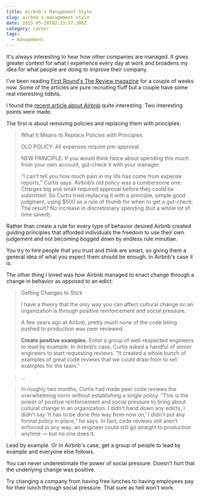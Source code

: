```yaml
---
title: Airbnb's Management Style
slug: airbnb-s-management-style
date: 2015-05-28T02:23:57.306Z
category: career
tags:
  - management
---
```


It's always interesting to hear how other companies are managed. It gives greater context for what I experience every day at work and broadens my idea for what people are doing to improve their company.

I've been reading [First Round's The Review magazine](http://firstround.com/review/) for a couple of weeks now. Some of the articles are pure recruiting fluff but a couple have some real interesting tidbits.

I found the [recent article about Airbnb](http://firstround.com/review/bureaucracy-isnt-inevitable-heres-how-airbnb-beat-it/) quite interesting. Two interesting points were made.

The first is about removing policies and replacing them with principles:

> What It Means to Replace Policies with Principles
>
> OLD POLICY: All expenses require pre-approval.
>
> NEW PRINCIPLE: If you would think twice about spending this much from your own account, gut-check it with your manager.
>
> “I can't tell you how much pain in my life has come from expense reports,” Curtis says. Airbnb’s old policy was a cumbersome one: Charges big and small required approval before they could be submitted. So Curtis tried replacing it with a principle, simple good judgment, using \$500 as a rule of thumb for when to get a gut-check. The result? No increase in discretionary spending (but a whole lot of time saved).

Rather than create a rule for every type of behavior desired Airbnb created guiding principles that afforded individuals the freedom to use their own judgement and not becoming bogged down by endless rule minutiae.

You try to hire people that you trust and think are smart, so giving them a general idea of what you expect them should be enough. In Airbnb's case it is.

The other thing I loved was how Airbnb managed to enact change through a change in behavior as opposed to an edict:

> Getting Changes to Stick
>
> I have a theory that the only way you can affect cultural change on an organization is through positive reinforcement and social pressure.
>
> A few years ago at Airbnb, pretty much none of the code being pushed to production was peer reviewed.
>
> **Create positive examples.** Enlist a group of well-respected engineers to lead by example. In Airbnb’s case, Curtis asked a handful of senior engineers to start requesting reviews. “It created a whole bunch of examples of great code reviews that we could draw from to set examples for the team.”

> ...

> In roughly two months, Curtis had made peer code reviews the overwhelming norm without establishing a single policy. “This is the power of positive reinforcement and social pressure to bring about cultural change in an organization. I didn't hand down any edicts, I didn't say ‘It has to be done this way from now on,’ I didn't put any formal policy in place,” he says. In fact, code reviews still aren’t enforced in any way; an engineer could still go straight to production anytime — but no one does it.

Lead by example. Or in Airbnb's case, get a group of people to lead by example and everyone else follows.

You can never underestimate the power of social pressure. Doesn't hurt that the underlying change was positive.

Try changing a company from having free lunches to having employees pay for their lunch through social pressure. That sure as hell won't work.
